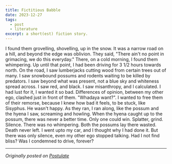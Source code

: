 ```yaml
---
title: Fictitious Babble
date: 2023-12-27
tags:
  - post
  - literature
excerpt: a short(est) fiction story.
---
```

I found them grovelling, shovelling, up in the snow. It was a narrow road on a hill, and beyond the edge was oblivion. They said, "There ain't no point in grimacing, we do this everyday." There, on a cold morning, I found them whimpering.
Up until that point, I had been driving for 3 1/2 hours towards north. On the road, I saw lumberjacks cutting wood from certain trees out of many. I saw snowbound possums and rodents waiting to be killed by predators. I saw  beyond what was present, not a blue sky and whiteness spread across.
I saw red, and black. I saw misanthropy, and I calculated. I had lust for it, I wanted it so bad. Differences of opinion, between my other ego, clashed just in front of them.
"Whadaya want?". I wanted to free them of their remorse, because I knew how bad it feels, to be stuck, like Sisyphus. He wasn't happy.
As they ran, I ran along, like the possum and the hyena I saw, screaming and howling. When the hyena caught up to the possum, there was never a better time. Only one could win.
Splatter, grind. Silence. There was no whimpering. Both the possums lay there wasted. Death never left.
I went upto my car, and I thought why I had done it. But there was only silence, even my other ego stopped talking. 
Had I not find bliss? Was I condemned to drive, forever?

---
*Originally posted on [Postulate](https://postulate.us/@moisentinel/lit/e/2023-12-27-Fictitious-Babble-dtG2FcZ8EXLa6eFmFUSRpf)* 